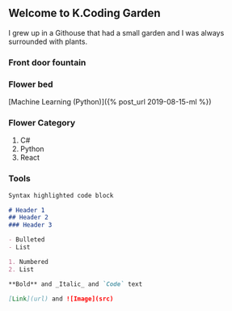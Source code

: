 ## Welcome to K.Coding Garden

I grew up in a Githouse that had a small garden and I was always surrounded with plants. 

### Front door fountain



### Flower bed
[Machine Learning (Python)]({% post_url 2019-08-15-ml %})

### Flower Category
1. C#
2. Python
3. React

### Tools
```markdown
Syntax highlighted code block

# Header 1
## Header 2
### Header 3

- Bulleted
- List

1. Numbered
2. List

**Bold** and _Italic_ and `Code` text

[Link](url) and ![Image](src)
```
